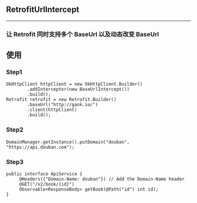 ## RetrofitUrlIntercept
---
### 让 Retrofit 同时支持多个 BaseUrl 以及动态改变 BaseUrl

## 使用

### Step1
```
OkHttpClient httpClient = new OkHttpClient.Builder()
        .addInterceptor(new BaseUrlIntercept())
        .build();
Retrofit retrofit = new Retrofit.Builder()
        .baseUrl("http://gank.io/")
        .client(httpClient)
        .build();
```

### Step2
```
DomainManager.getInstance().putDomain("douban", "https://api.douban.com");
```

### Step3
```language
public interface ApiService {
     @Headers({"Domain-Name: douban"}) // Add the Domain-Name header
     @GET("/v2/book/{id}")
     Observable<ResponseBody> getBook(@Path("id") int id);
}
```


